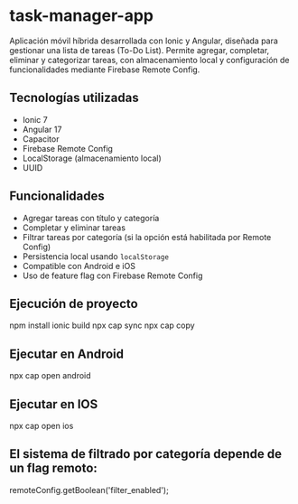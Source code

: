 # task-manager-app
Aplicación móvil híbrida desarrollada con Ionic y Angular, diseñada para gestionar una lista de tareas (To-Do List). Permite agregar, completar, eliminar y categorizar tareas, con almacenamiento local y configuración de funcionalidades mediante Firebase Remote Config. 

## Tecnologías utilizadas

- Ionic 7  
- Angular 17  
- Capacitor  
- Firebase Remote Config  
- LocalStorage (almacenamiento local)  
- UUID  

## Funcionalidades

- Agregar tareas con título y categoría  
- Completar y eliminar tareas  
- Filtrar tareas por categoría (si la opción está habilitada por Remote Config)  
- Persistencia local usando `localStorage`  
- Compatible con Android e iOS  
- Uso de feature flag con Firebase Remote Config  

## Ejecución de proyecto

npm install
ionic build
npx cap sync
npx cap copy

## Ejecutar en Android

npx cap open android

## Ejecutar en IOS

npx cap open ios

## El sistema de filtrado por categoría depende de un flag remoto:

remoteConfig.getBoolean('filter_enabled');

